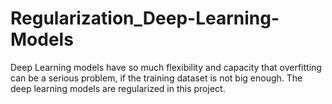 # Regularization_Deep-Learning-Models
Deep Learning models have so much flexibility and capacity that overfitting can be a serious problem, if the training dataset is not big enough.  The deep learning models are regularized in this project.
